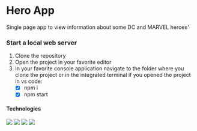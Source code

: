 # Hero App

Single page app to view information about some DC and MARVEL heroes'

### Start a local web server 
1. Clone the repository
2. Open the project in your favorite editor
3. In your favorite console application navigate to the folder where you clone the project or in the integrated terminal if you opened the project in vs code:
    - [x] npm i
    - [x] npm start
    
#### Technologies

![](https://img.shields.io/badge/HTML5-E34F26?style=for-the-badge&logo=html5&logoColor=white)   ![](https://img.shields.io/badge/JavaScript-323330?style=for-the-badge&logo=javascript&logoColor=F7DF1E) ![](https://img.shields.io/badge/React-20232A?style=for-the-badge&logo=react&logoColor=61DAFB)  ![](	https://img.shields.io/badge/Bootstrap-563D7C?style=for-the-badge&logo=bootstrap&logoColor=white) 
![]()
![]()
![]()
![]()
![]()
![]()
![]()
